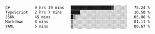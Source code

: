 <!--START_SECTION:waka-->

```txt
C#           9 hrs 39 mins   ██████████████████▓░░░░░░   75.24 %
TypeScript   2 hrs 7 mins    ████░░░░░░░░░░░░░░░░░░░░░   16.50 %
JSON         45 mins         █▒░░░░░░░░░░░░░░░░░░░░░░░   05.86 %
Markdown     8 mins          ▒░░░░░░░░░░░░░░░░░░░░░░░░   01.11 %
YAML         5 mins          ▒░░░░░░░░░░░░░░░░░░░░░░░░   00.67 %
```

<!--END_SECTION:waka-->